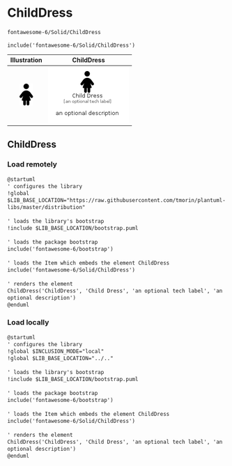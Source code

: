 # ChildDress


```text
fontawesome-6/Solid/ChildDress
```

```text
include('fontawesome-6/Solid/ChildDress')
```



| Illustration | ChildDress |
| :---: | :---: |
| ![illustration for Illustration](../../fontawesome-6/Solid/ChildDress.png) | ![illustration for ChildDress](../../fontawesome-6/Solid/ChildDress.Local.png) |




## ChildDress

### Load remotely
```plantuml
@startuml
' configures the library
!global $LIB_BASE_LOCATION="https://raw.githubusercontent.com/tmorin/plantuml-libs/master/distribution"

' loads the library's bootstrap
!include $LIB_BASE_LOCATION/bootstrap.puml

' loads the package bootstrap
include('fontawesome-6/bootstrap')

' loads the Item which embeds the element ChildDress
include('fontawesome-6/Solid/ChildDress')

' renders the element
ChildDress('ChildDress', 'Child Dress', 'an optional tech label', 'an optional description')
@enduml
```

### Load locally
```plantuml
@startuml
' configures the library
!global $INCLUSION_MODE="local"
!global $LIB_BASE_LOCATION="../.."

' loads the library's bootstrap
!include $LIB_BASE_LOCATION/bootstrap.puml

' loads the package bootstrap
include('fontawesome-6/bootstrap')

' loads the Item which embeds the element ChildDress
include('fontawesome-6/Solid/ChildDress')

' renders the element
ChildDress('ChildDress', 'Child Dress', 'an optional tech label', 'an optional description')
@enduml
```

